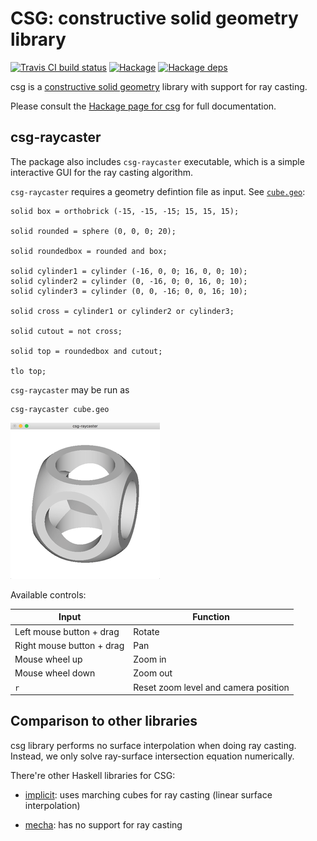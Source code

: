 # CSG: constructive solid geometry library

[![Travis CI build status](https://travis-ci.org/dzhus/csg.svg)](https://travis-ci.org/dzhus/csg)
[![Hackage](https://img.shields.io/hackage/v/csg.svg)](https://hackage.haskell.org/package/csg)
[![Hackage deps](https://img.shields.io/hackage-deps/v/csg.svg)](http://packdeps.haskellers.com/feed?needle=csg)

csg is a [constructive solid geometry][csg-wiki] library with support
for ray casting.

Please consult the [Hackage page for csg][hackage-doc] for full
documentation.

## csg-raycaster

The package also includes `csg-raycaster` executable, which is a
simple interactive GUI for the ray casting algorithm.

`csg-raycaster` requires a geometry defintion file as input. See
[`cube.geo`](cube.geo):

```
solid box = orthobrick (-15, -15, -15; 15, 15, 15);

solid rounded = sphere (0, 0, 0; 20);

solid roundedbox = rounded and box;

solid cylinder1 = cylinder (-16, 0, 0; 16, 0, 0; 10);
solid cylinder2 = cylinder (0, -16, 0; 0, 16, 0; 10);
solid cylinder3 = cylinder (0, 0, -16; 0, 0, 16; 10);

solid cross = cylinder1 or cylinder2 or cylinder3;

solid cutout = not cross;

solid top = roundedbox and cutout;

tlo top;
```

`csg-raycaster` may be run as

```
csg-raycaster cube.geo
```

![csg-raycaster demo](csg-raycaster.gif)

Available controls:

| Input                     | Function                             |
|---------------------------|--------------------------------------|
| Left mouse button + drag  | Rotate                               |
| Right mouse button + drag | Pan                                  |
| Mouse wheel up            | Zoom in                              |
| Mouse wheel down          | Zoom out                             |
| `r`                       | Reset zoom level and camera position |

## Comparison to other libraries

csg library performs no surface interpolation when doing ray casting.
Instead, we only solve ray-surface intersection equation numerically.

There're other Haskell libraries for CSG:

- [implicit][]: uses marching cubes for ray casting (linear surface
  interpolation)

- [mecha][]: has no support for ray casting

[csg-wiki]: https://en.wikipedia.org/wiki/Constructive_solid_geometry
[hackage-doc]: http://hackage.haskell.org/package/csg/docs/Data-CSG.html
[implicit]: https://hackage.haskell.org/package/implicit
[mecha]: https://hackage.haskell.org/package/mecha
